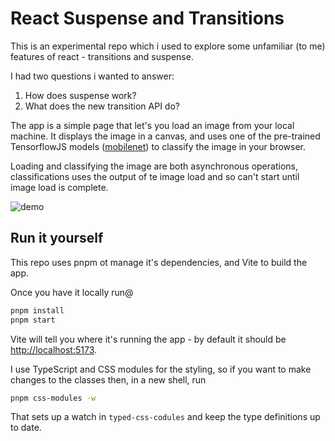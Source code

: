 # React Suspense and Transitions

This is an experimental repo which i used to explore some unfamiliar (to me) features of react - transitions and suspense.

I had two questions i wanted to answer:

1. How does suspense work?
2. What does the new transition API do?

The app is a simple page that let's you load an image from your local machine. It displays the image in a canvas,
and uses one of the pre-trained TensorflowJS models
([mobilenet](https://github.com/tensorflow/tfjs-models/tree/master/mobilenet))
to classify the image in your browser.

Loading and classifying the image are both asynchronous operations, classifications uses the output of te image load and so can't start until image load is complete.

![demo](./react-suspense.gif)

## Run it yourself

This repo uses pnpm ot manage it's dependencies, and Vite to build the app.

Once you have it locally run@

```sh
pnpm install
pnpm start
```

Vite will tell you where it's running the app - by default it should be [http://localhost:5173](http://localhost:5173).

I use TypeScript and CSS modules for the styling, so if you want to make changes to the classes then, in a new shell, run

```sh
pnpm css-modules -w
```

That sets up a watch in `typed-css-codules` and keep the type definitions up to date.
